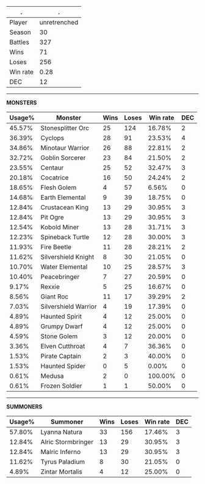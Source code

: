.|.
|-|-
Player|unretrenched
Season|30
Battles|327
Wins|71
Loses|256
Win rate|0.28
DEC|12

---
**MONSTERS**

Usage%|Monster|Wins|Loses|Win rate|DEC|
-|-|-|-|-|-|
45.57%|Stonesplitter Orc|25|124|16.78%|2|
36.39%|Cyclops|28|91|23.53%|4|
34.86%|Minotaur Warrior|26|88|22.81%|2|
32.72%|Goblin Sorcerer|23|84|21.50%|2|
23.55%|Centaur|25|52|32.47%|3|
20.18%|Cocatrice|16|50|24.24%|2|
18.65%|Flesh Golem|4|57|6.56%|0|
14.68%|Earth Elemental|9|39|18.75%|0|
12.84%|Crustacean King|13|29|30.95%|3|
12.84%|Pit Ogre|13|29|30.95%|3|
12.54%|Kobold Miner|13|28|31.71%|3|
12.23%|Spineback Turtle|12|28|30.00%|3|
11.93%|Fire Beetle|11|28|28.21%|2|
11.62%|Silvershield Knight|8|30|21.05%|0|
10.70%|Water Elemental|10|25|28.57%|3|
10.40%|Peacebringer|7|27|20.59%|0|
9.17%|Rexxie|5|25|16.67%|0|
8.56%|Giant Roc|11|17|39.29%|2|
7.03%|Silvershield Warrior|4|19|17.39%|0|
4.89%|Haunted Spirit|4|12|25.00%|0|
4.89%|Grumpy Dwarf|4|12|25.00%|0|
4.59%|Stone Golem|3|12|20.00%|0|
3.36%|Elven Cutthroat|4|7|36.36%|0|
1.53%|Pirate Captain|2|3|40.00%|0|
1.53%|Haunted Spider|0|5|0.00%|0|
0.61%|Medusa|2|0|100.00%|0|
0.61%|Frozen Soldier|1|1|50.00%|0|

---
**SUMMONERS**

Usage%|Summoner|Wins|Loses|Win rate|DEC|
-|-|-|-|-|-|
57.80%|Lyanna Natura|33|156|17.46%|3|
12.84%|Alric Stormbringer|13|29|30.95%|3|
12.84%|Malric Inferno|13|29|30.95%|3|
11.62%|Tyrus Paladium|8|30|21.05%|0|
4.89%|Zintar Mortalis|4|12|25.00%|0|
